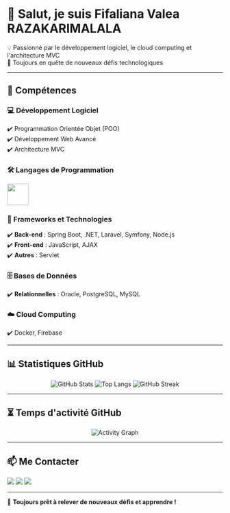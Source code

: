 # 👋 Salut, je suis Fifaliana Valea RAZAKARIMALALA  

💡 Passionné par le développement logiciel, le cloud computing et l'architecture MVC  
🚀 Toujours en quête de nouveaux défis technologiques  

---

## 🔧 Compétences

### 💻 Développement Logiciel  
✔️ Programmation Orientée Objet (POO)  
✔️ Développement Web Avancé  
✔️ Architecture MVC  

### 🛠️ Langages de Programmation  
<p align="left">
  <img src="https://skillicons.dev/icons?i=java,php,python,cs,javascript" height="50" />
</p>

### 🚀 Frameworks et Technologies  
✔️ **Back-end** : Spring Boot, .NET, Laravel, Symfony, Node.js  
✔️ **Front-end** : JavaScript, AJAX  
✔️ **Autres** : Servlet  

### 🗄️ Bases de Données  
✔️ **Relationnelles** : Oracle, PostgreSQL, MySQL  

### ☁️ Cloud Computing  
✔️ Docker, Firebase  

---

## 📊 Statistiques GitHub  
<p align="center">
  <img src="https://github-readme-stats.vercel.app/api?username=fifaliana-valea&show_icons=true&theme=radical" alt="GitHub Stats" />
  <img src="https://github-readme-stats.vercel.app/api/top-langs/?username=fifaliana-valea&layout=compact&theme=radical" alt="Top Langs" />
  <img src="https://github-readme-streak-stats.herokuapp.com/?user=fifaliana-valea&theme=radical" alt="GitHub Streak" />
</p>

---

## ⏳ Temps d'activité GitHub  
<p align="center">
  <img src="https://github-readme-activity-graph.vercel.app/graph?username=fifaliana-valea&theme=radical" alt="Activity Graph" />
</p>

---

## 📫 Me Contacter  
<p align="left">
  <a href="mailto:valeafifaliana@gmail.com"><img src="https://img.shields.io/badge/Email-D14836?style=for-the-badge&logo=gmail&logoColor=white"></a>
  <a href="https://linkedin.com/in/TonProfilLinkedIn"><img src="https://img.shields.io/badge/LinkedIn-0077B5?style=for-the-badge&logo=linkedin&logoColor=white"></a>
  <a href="[https://www.facebook.com/profile.php?id=100083571592140&locale=fr_FR"><img src="https://img.shields.io/badge/Facebook-1877F2?style=for-the-badge&logo=facebook&logoColor=white"></a>
</p>

---

🚀 **Toujours prêt à relever de nouveaux défis et apprendre !**
